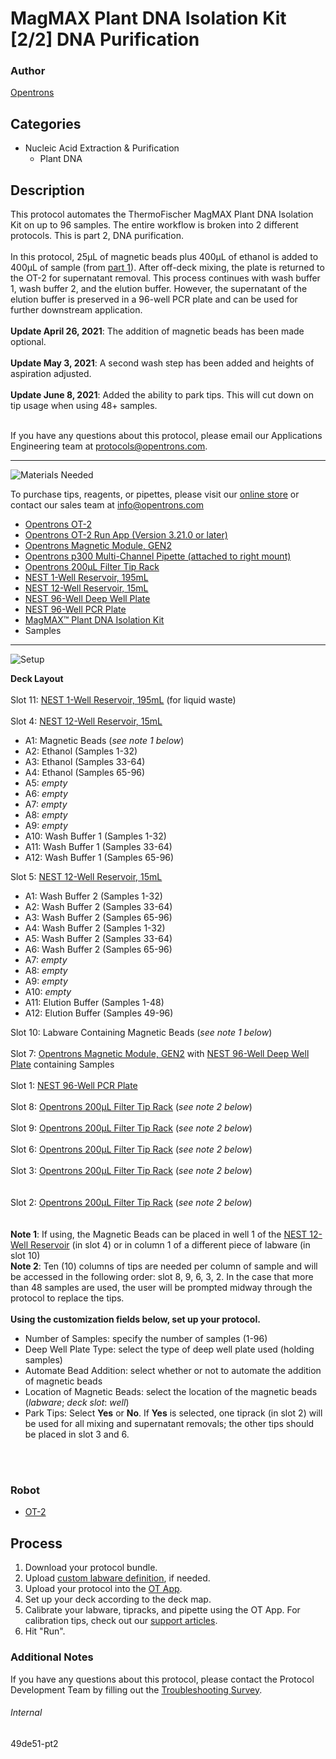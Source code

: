 # MagMAX Plant DNA Isolation Kit [2/2] DNA Purification

### Author
[Opentrons](https://opentrons.com/)

## Categories
* Nucleic Acid Extraction & Purification
	* Plant DNA


## Description
This protocol automates the ThermoFischer MagMAX Plant DNA Isolation Kit on up to 96 samples. The entire workflow is broken into 2 different protocols. This is part 2, DNA purification.</br>
</br>
In this protocol, 25µL of magnetic beads plus 400µL of ethanol is added to 400µL of sample (from [part 1](https://develop.protocols.opentrons.com/protocol/49de51-pt1)). After off-deck mixing, the plate is returned to the OT-2 for supernatant removal. This process continues with wash buffer 1, wash buffer 2, and the elution buffer. However, the supernatant of the elution buffer is preserved in a 96-well PCR plate and can be used for further downstream application.
</br>
</br>
**Update April 26, 2021**: The addition of magnetic beads has been made optional.</br>
</br>
**Update May 3, 2021**: A second wash step has been added and heights of aspiration adjusted.</br>
</br>
**Update June 8, 2021**: Added the ability to park tips. This will cut down on tip usage when using 48+ samples.</br>
</br>

If you have any questions about this protocol, please email our Applications Engineering team at [protocols@opentrons.com](mailto:protocols@opentrons.com).

---
![Materials Needed](https://s3.amazonaws.com/opentrons-protocol-library-website/custom-README-images/001-General+Headings/materials.png)

To purchase tips, reagents, or pipettes, please visit our [online store](https://shop.opentrons.com/) or contact our sales team at [info@opentrons.com](mailto:info@opentrons.com)

* [Opentrons OT-2](https://shop.opentrons.com/collections/ot-2-robot/products/ot-2)
* [Opentrons OT-2 Run App (Version 3.21.0 or later)](https://opentrons.com/ot-app/)
* [Opentrons Magnetic Module, GEN2](https://shop.opentrons.com/collections/hardware-modules/products/magdeck)
* [Opentrons p300 Multi-Channel Pipette (attached to right mount)](https://shop.opentrons.com/collections/ot-2-robot/products/8-channel-electronic-pipette)
* [Opentrons 200µL Filter Tip Rack](https://shop.opentrons.com/collections/opentrons-tips)
* [NEST 1-Well Reservoir, 195mL](https://shop.opentrons.com/collections/verified-labware/products/nest-1-well-reservoir-195-ml)
* [NEST 12-Well Reservoir, 15mL](https://shop.opentrons.com/collections/verified-labware/products/nest-12-well-reservoir-15-ml)
* [NEST 96-Well Deep Well Plate](https://labware.opentrons.com/nest_96_wellplate_2ml_deep?category=wellPlate)
* [NEST 96-Well PCR Plate](https://shop.opentrons.com/collections/verified-labware/products/nest-0-1-ml-96-well-pcr-plate-full-skirt)
* [MagMAX™ Plant DNA Isolation Kit](https://www.thermofisher.com/order/catalog/product/A32549#/A32549)
* Samples


---
![Setup](https://s3.amazonaws.com/opentrons-protocol-library-website/custom-README-images/001-General+Headings/Setup.png)

**Deck Layout**</br>
</br>
Slot 11: [NEST 1-Well Reservoir, 195mL](https://shop.opentrons.com/collections/verified-labware/products/nest-1-well-reservoir-195-ml) (for liquid waste)</br>
</br>
Slot 4: [NEST 12-Well Reservoir, 15mL](https://shop.opentrons.com/collections/verified-labware/products/nest-12-well-reservoir-15-ml)
* A1: Magnetic Beads (*see note 1 below*)
* A2: Ethanol (Samples 1-32)
* A3: Ethanol (Samples 33-64)
* A4: Ethanol (Samples 65-96)
* A5: *empty*
* A6: *empty*
* A7: *empty*
* A8: *empty*
* A9: *empty*
* A10: Wash Buffer 1 (Samples 1-32)
* A11: Wash Buffer 1 (Samples 33-64)
* A12: Wash Buffer 1 (Samples 65-96)

Slot 5: [NEST 12-Well Reservoir, 15mL](https://shop.opentrons.com/collections/verified-labware/products/nest-12-well-reservoir-15-ml)
* A1: Wash Buffer 2 (Samples 1-32)
* A2: Wash Buffer 2 (Samples 33-64)
* A3: Wash Buffer 2 (Samples 65-96)
* A4: Wash Buffer 2 (Samples 1-32)
* A5: Wash Buffer 2 (Samples 33-64)
* A6: Wash Buffer 2 (Samples 65-96)
* A7: *empty*
* A8: *empty*
* A9: *empty*
* A10: *empty*
* A11: Elution Buffer (Samples 1-48)
* A12: Elution Buffer (Samples 49-96)

Slot 10: Labware Containing Magnetic Beads (*see note 1 below*)</br>
</br>
Slot 7: [Opentrons Magnetic Module, GEN2](https://shop.opentrons.com/collections/hardware-modules/products/magdeck) with [NEST 96-Well Deep Well Plate](https://labware.opentrons.com/nest_96_wellplate_2ml_deep?category=wellPlate) containing Samples</br>
</br>
Slot 1: [NEST 96-Well PCR Plate](https://shop.opentrons.com/collections/verified-labware/products/nest-0-1-ml-96-well-pcr-plate-full-skirt)</br>
</br>
Slot 8: [Opentrons 200µL Filter Tip Rack](https://shop.opentrons.com/collections/opentrons-tips) (*see note 2 below*)</br>
</br>
Slot 9: [Opentrons 200µL Filter Tip Rack](https://shop.opentrons.com/collections/opentrons-tips) (*see note 2 below*)</br>
</br>
Slot 6: [Opentrons 200µL Filter Tip Rack](https://shop.opentrons.com/collections/opentrons-tips) (*see note 2 below*)</br>
</br>
Slot 3: [Opentrons 200µL Filter Tip Rack](https://shop.opentrons.com/collections/opentrons-tips) (*see note 2 below*)</br>
</br>
</br>
Slot 2: [Opentrons 200µL Filter Tip Rack](https://shop.opentrons.com/collections/opentrons-tips) (*see note 2 below*)</br>
</br>
</br>
**Note 1**: If using, the Magnetic Beads can be placed in well 1 of the [NEST 12-Well Reservoir](https://shop.opentrons.com/collections/verified-labware/products/nest-12-well-reservoir-15-ml) (in slot 4) or in column 1 of a different piece of labware (in slot 10)</br>
**Note 2**: Ten (10) columns of tips are needed per column of sample and will be accessed in the following order: slot 8, 9, 6, 3, 2. In the case that more than 48 samples are used, the user will be prompted midway through the protocol to replace the tips.</br>
</br>
**Using the customization fields below, set up your protocol.**
* Number of Samples: specify the number of samples (1-96)
* Deep Well Plate Type: select the type of deep well plate used (holding samples)
* Automate Bead Addition: select whether or not to automate the addition of magnetic beads
* Location of Magnetic Beads: select the location of the magnetic beads (*labware*; *deck slot*: *well*)
* Park Tips: Select **Yes** or **No**. If **Yes** is selected, one tiprack (in slot 2) will be used for all mixing and supernatant removals; the other tips should be placed in slot 3 and 6.
</br>
</br>

### Robot
* [OT-2](https://opentrons.com/ot-2)

## Process

1. Download your protocol bundle.
2. Upload [custom labware definition](https://support.opentrons.com/en/articles/3136506-using-labware-in-your-protocols), if needed.
3. Upload your protocol into the [OT App](https://opentrons.com/ot-app).
4. Set up your deck according to the deck map.
5. Calibrate your labware, tipracks, and pipette using the OT App. For calibration tips, check out our [support articles](https://support.opentrons.com/en/collections/1559720-guide-for-getting-started-with-the-ot-2).
6. Hit "Run".

### Additional Notes
If you have any questions about this protocol, please contact the Protocol Development Team by filling out the [Troubleshooting Survey](https://protocol-troubleshooting.paperform.co/).

###### Internal
49de51-pt2
